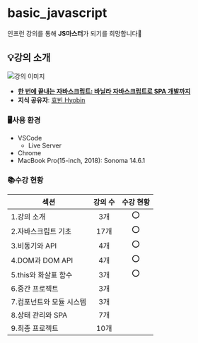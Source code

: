 # basic_javascript
인프런 강의를 통해 **JS마스터**가 되기를 희망합니다🤩

## 💡강의 소개
![강의 이미지](https://velog.velcdn.com/images/hbin12212/post/6c7b0720-7c69-474d-ad11-9f3911c5afaa/image.png)
- [**한 번에 끝내는 자바스크립트: 바닐라 자바스크립트로 SPA 개발까지**](https://cdn.inflearn.com/public/courses/334301/cover/bfcda4e6-2a37-4e50-97a2-a44d38c30345/334301.png?w=420, "기본 문법부터 심화 개념까지 학습하면서, 바닐라 자바스크립트로 SPA를 개발해 봅시다🔥")
- **지식 공유자**: [효빈 Hyobin](https://www.inflearn.com/users/849109/@hyobb)

### 🖥️사용 환경
- VSCode
  - Live Server
- Chrome
- MacBook Pro(15-inch, 2018): Sonoma 14.6.1

### 📚수강 현황
|섹션|강의 수|수강 현황|
|-|:-:|:-:|
|1.강의 소개|3개|⭕️|
|2.자바스크립트 기초|17개|⭕️|
|3.비동기와 API|4개|⭕️|
|4.DOM과 DOM API|4개|⭕️|
|5.this와 화살표 함수|3개|⭕️|
|6.중간 프로젝트|3개||
|7.컴포넌트와 모듈 시스템|3개||
|8.상태 관리와 SPA|7개||
|9.최종 프로젝트|10개||
